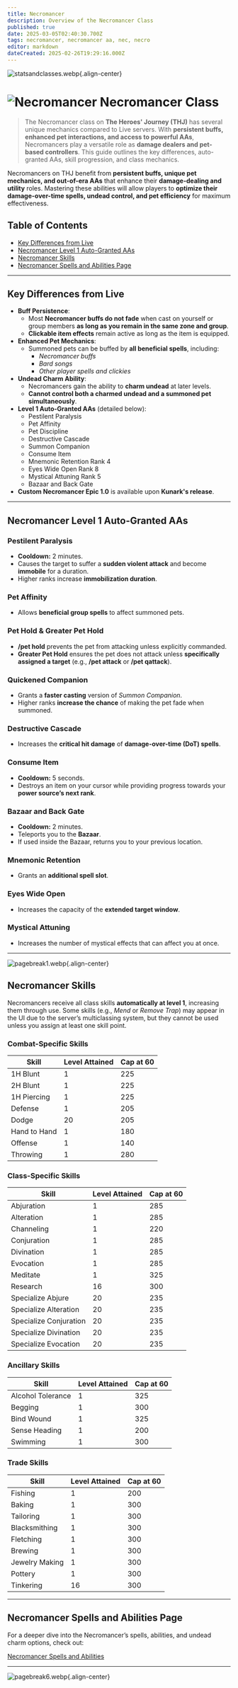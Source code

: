 ```yaml
---
title: Necromancer
description: Overview of the Necromancer Class
published: true
date: 2025-03-05T02:40:30.700Z
tags: necromancer, necromancer aa, nec, necro
editor: markdown
dateCreated: 2025-02-26T19:29:16.000Z
---
```


![statsandclasses.webp](/classes-and-abilities/statsandclasses.webp){.align-center}

# ![Necromancer](/necromancer.gif) Necromancer Class

> The Necromancer class on **The Heroes' Journey (THJ)** has several unique mechanics compared to Live servers. With **persistent buffs, enhanced pet interactions, and access to powerful AAs**, Necromancers play a versatile role as **damage dealers and pet-based controllers**. This guide outlines the key differences, auto-granted AAs, skill progression, and class mechanics.

Necromancers on THJ benefit from **persistent buffs, unique pet mechanics, and out-of-era AAs** that enhance their **damage-dealing and utility** roles. Mastering these abilities will allow players to **optimize their damage-over-time spells, undead control, and pet efficiency** for maximum effectiveness.

## Table of Contents

- [Key Differences from Live](#key-differences-from-live)
- [Necromancer Level 1 Auto-Granted AAs](#necromancer-level-1-auto-granted-aas)
- [Necromancer Skills](#necromancer-skills)
- [Necromancer Spells and Abilities Page](#necromancer-spells-and-abilities-page)

---

## Key Differences from Live

- **Buff Persistence**:
  - Most **Necromancer buffs do not fade** when cast on yourself or group members **as long as you remain in the same zone and group**.  
  - **Clickable item effects** remain active as long as the item is equipped.
- **Enhanced Pet Mechanics**:
  - Summoned pets can be buffed by **all beneficial spells**, including:
    - *Necromancer buffs*  
    - *Bard songs*  
    - *Other player spells and clickies*
- **Undead Charm Ability**:
  - Necromancers gain the ability to **charm undead** at later levels.
  - **Cannot control both a charmed undead and a summoned pet simultaneously**.
- **Level 1 Auto-Granted AAs** (detailed below):
  - Pestilent Paralysis
  - Pet Affinity
  - Pet Discipline
  - Destructive Cascade
  - Summon Companion
  - Consume Item
  - Mnemonic Retention Rank 4
  - Eyes Wide Open Rank 8
  - Mystical Attuning Rank 5
  - Bazaar and Back Gate
- **Custom Necromancer Epic 1.0** is available upon **Kunark's release**.

---

## Necromancer Level 1 Auto-Granted AAs

### Pestilent Paralysis

- **Cooldown:** 2 minutes.  
- Causes the target to suffer a **sudden violent attack** and become **immobile** for a duration.  
- Higher ranks increase **immobilization duration**.

### Pet Affinity

- Allows **beneficial group spells** to affect summoned pets.

### Pet Hold & Greater Pet Hold

- **/pet hold** prevents the pet from attacking unless explicitly commanded.
- **Greater Pet Hold** ensures the pet does not attack unless **specifically assigned a target** (e.g., **/pet attack** or **/pet qattack**).

### Quickened Companion

- Grants a **faster casting** version of *Summon Companion*.  
- Higher ranks **increase the chance** of making the pet fade when summoned.

### Destructive Cascade

- Increases the **critical hit damage** of **damage-over-time (DoT) spells**.

### Consume Item

- **Cooldown:** 5 seconds.  
- Destroys an item on your cursor while providing progress towards your **power source’s next rank**.

### Bazaar and Back Gate

- **Cooldown:** 2 minutes.  
- Teleports you to the **Bazaar**.  
- If used inside the Bazaar, returns you to your previous location.

### Mnemonic Retention

- Grants an **additional spell slot**.

### Eyes Wide Open

- Increases the capacity of the **extended target window**.

### Mystical Attuning

- Increases the number of mystical effects that can affect you at once.

---

![pagebreak1.webp](/pagebreak1.webp){.align-center}

## Necromancer Skills

Necromancers receive all class skills **automatically at level 1**, increasing them through use. Some skills (e.g., *Mend* or *Remove Trap*) may appear in the UI due to the server’s multiclassing system, but they cannot be used unless you assign at least one skill point.

### Combat-Specific Skills

| Skill        | Level Attained | Cap at 60 |
|--------------|----------------|-----------|
| 1H Blunt     | 1              | 225       |
| 2H Blunt     | 1              | 225       |
| 1H Piercing  | 1              | 225       |
| Defense      | 1              | 205       |
| Dodge        | 20             | 205       |
| Hand to Hand | 1              | 180       |
| Offense      | 1              | 140       |
| Throwing     | 1              | 280       |

### Class-Specific Skills

| Skill                 | Level Attained | Cap at 60 |
|-----------------------|----------------|-----------|
| Abjuration            | 1              | 285       |
| Alteration            | 1              | 285       |
| Channeling            | 1              | 220       |
| Conjuration           | 1              | 285       |
| Divination            | 1              | 285       |
| Evocation             | 1              | 285       |
| Meditate              | 1              | 325       |
| Research              | 16             | 300       |
| Specialize Abjure     | 20             | 235       |
| Specialize Alteration | 20             | 235       |
| Specialize Conjuration| 20             | 235       |
| Specialize Divination | 20             | 235       |
| Specialize Evocation  | 20             | 235       |

### Ancillary Skills

| Skill            | Level Attained | Cap at 60 |
|------------------|----------------|-----------|
| Alcohol Tolerance| 1              | 325       |
| Begging          | 1              | 300       |
| Bind Wound       | 1              | 325       |
| Sense Heading    | 1              | 200       |
| Swimming         | 1              | 300       |

### Trade Skills

| Skill           | Level Attained | Cap at 60 |
|-----------------|----------------|-----------|
| Fishing         | 1              | 200       |
| Baking          | 1              | 300       |
| Tailoring       | 1              | 300       |
| Blacksmithing   | 1              | 300       |
| Fletching       | 1              | 300       |
| Brewing         | 1              | 300       |
| Jewelry Making  | 1              | 300       |
| Pottery         | 1              | 300       |
| Tinkering       | 16             | 300       |

---

## Necromancer Spells and Abilities Page

For a deeper dive into the Necromancer’s spells, abilities, and undead charm options, check out:

[Necromancer Spells and Abilities](/classes-and-abilities/spells-and-abilities/nec)

---

![pagebreak6.webp](/pagebreak6.webp){.align-center}
